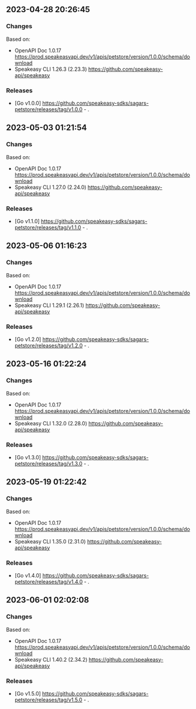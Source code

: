 

## 2023-04-28 20:26:45
### Changes
Based on:
- OpenAPI Doc 1.0.17 https://prod.speakeasyapi.dev/v1/apis/petstore/version/1.0.0/schema/download
- Speakeasy CLI 1.26.3 (2.23.3) https://github.com/speakeasy-api/speakeasy
### Releases
- [Go v1.0.0] https://github.com/speakeasy-sdks/sagars-petstore/releases/tag/v1.0.0 - .

## 2023-05-03 01:21:54
### Changes
Based on:
- OpenAPI Doc 1.0.17 https://prod.speakeasyapi.dev/v1/apis/petstore/version/1.0.0/schema/download
- Speakeasy CLI 1.27.0 (2.24.0) https://github.com/speakeasy-api/speakeasy
### Releases
- [Go v1.1.0] https://github.com/speakeasy-sdks/sagars-petstore/releases/tag/v1.1.0 - .

## 2023-05-06 01:16:23
### Changes
Based on:
- OpenAPI Doc 1.0.17 https://prod.speakeasyapi.dev/v1/apis/petstore/version/1.0.0/schema/download
- Speakeasy CLI 1.29.1 (2.26.1) https://github.com/speakeasy-api/speakeasy
### Releases
- [Go v1.2.0] https://github.com/speakeasy-sdks/sagars-petstore/releases/tag/v1.2.0 - .

## 2023-05-16 01:22:24
### Changes
Based on:
- OpenAPI Doc 1.0.17 https://prod.speakeasyapi.dev/v1/apis/petstore/version/1.0.0/schema/download
- Speakeasy CLI 1.32.0 (2.28.0) https://github.com/speakeasy-api/speakeasy
### Releases
- [Go v1.3.0] https://github.com/speakeasy-sdks/sagars-petstore/releases/tag/v1.3.0 - .

## 2023-05-19 01:22:42
### Changes
Based on:
- OpenAPI Doc 1.0.17 https://prod.speakeasyapi.dev/v1/apis/petstore/version/1.0.0/schema/download
- Speakeasy CLI 1.35.0 (2.31.0) https://github.com/speakeasy-api/speakeasy
### Releases
- [Go v1.4.0] https://github.com/speakeasy-sdks/sagars-petstore/releases/tag/v1.4.0 - .

## 2023-06-01 02:02:08
### Changes
Based on:
- OpenAPI Doc 1.0.17 https://prod.speakeasyapi.dev/v1/apis/petstore/version/1.0.0/schema/download
- Speakeasy CLI 1.40.2 (2.34.2) https://github.com/speakeasy-api/speakeasy
### Releases
- [Go v1.5.0] https://github.com/speakeasy-sdks/sagars-petstore/releases/tag/v1.5.0 - .